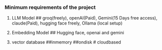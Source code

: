 ### Minimum requirements of the project

1. LLM Model ## groq(freely), openAI(Paid), Gemini(15 Days free access), claude(Paid), hugging face freely, Ollama (local setup)

2. Embedding Model ## Hugging face, openai and gemini

3. vector database ##inmemory ##ondisk # cloudbased